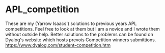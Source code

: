 # APL_competition
These are my (Yarrow Isaacs') solutions to previous years APL competitions.
Feel free to look at them but I am a novice and I wrote them without outside help.
Better solutions to the problems can be found on Dyalog's website which hosts prevois Competition winners submittions.
https://www.dyalog.com/student-competition.htm
